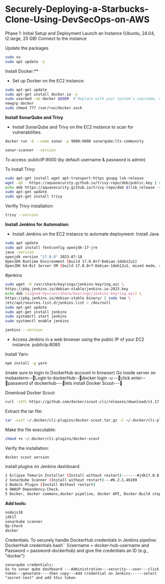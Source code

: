 # Securely-Deploying-a-Starbucks-Clone-Using-DevSecOps-on-AWS

Phase 1: Initial Setup and Deployment
Launch an Instance (Ubuntu, 24.04, t2.large, 25 GB)
Connect to the instance

Update the packages
```bash
sudo su
sudo apt update -y
```

Install Docker:**
- Set up Docker on the EC2 instance:
    
```bash
sudo apt-get update
sudo apt-get install docker.io -y
sudo usermod -aG docker $USER  # Replace with your system's username, e.g., 'ubuntu'
newgrp docker
sudo chmod 777 /var/run/docker.sock
```

**Install SonarQube and Trivy**
- Install SonarQube and Trivy on the EC2 instance to scan for vulnerabilities.
```bash
docker run -d --name sonar -p 9000:9000 sonarqube:lts-community
```

```bash
sonar-scanner --version
```
              
To access:
publicIP:9000 (by default username & password is admin)

To install Trivy:

```bash
sudo apt-get install wget apt-transport-https gnupg lsb-release
wget -qO - https://aquasecurity.github.io/trivy-repo/deb/public.key | sudo apt-key add -
echo deb https://aquasecurity.github.io/trivy-repo/deb $(lsb_release -sc) main | sudo tee -a /etc/apt/sources.list.d/trivy.list
sudo apt-get update
sudo apt-get install trivy        
```

Verifiy Trivy installation:
```bash
trivy --version
```

**Install Jenkins for Automation:**
- Install Jenkins on the EC2 instance to automate deployment:
Install Java
    
```bash
sudo apt update
sudo apt install fontconfig openjdk-17-jre
java -version
openjdk version "17.0.8" 2023-07-18
OpenJDK Runtime Environment (build 17.0.8+7-Debian-1deb12u1)
OpenJDK 64-Bit Server VM (build 17.0.8+7-Debian-1deb12u1, mixed mode, sharing)
```
 
 #jenkins
```bash
sudo wget -O /usr/share/keyrings/jenkins-keyring.asc \
https://pkg.jenkins.io/debian-stable/jenkins.io-2023.key
echo deb [signed-by=/usr/share/keyrings/jenkins-keyring.asc] \
https://pkg.jenkins.io/debian-stable binary/ | sudo tee \
/etc/apt/sources.list.d/jenkins.list > /dev/null
sudo apt-get update
sudo apt-get install jenkins
sudo systemctl start jenkins
sudo systemctl enable jenkins
```

```bash
jenkins --version
```

- Access Jenkins in a web browser using the public IP of your EC2 instance.
publicIp:8080

Install Yarn:
```bash
npm install -g yarn
```

(make sure to login to DockerHub account in browser)
Go inside server on mobaxterm--Login to dockerHub--docker login -u <DockerHub-username>--click enter--password of dockerhub---lets install Docker Scout---

Download Docker Scout:

  ```bash
  curl -sSfL https://github.com/docker/scout-cli/releases/download/v1.17.0/docker-scout_1.17.0_linux_amd64.tar.gz -o ~/.docker/cli-plugins/docker-scout.tar.gz
  ```

 Extract the tar file:
 ```bash
 tar -xvzf ~/.docker/cli-plugins/docker-scout.tar.gz -C ~/.docker/cli-plugins
 ```

Make the file executable:
```bash
chmod +x ~/.docker/cli-plugins/docker-scout
```

Verify the installation:
```bash
docker scout version
```

install plugins on Jenkins dashboard:

```bash
1 Eclipse Temurin Installer (Install without restart)-------#jdk17.0.8.1
2 SonarQube Scanner (Install without restart)---#6.2.1.46109
3 NodeJs Plugin (Install Without restart)
4 OWASP Dependency-Check.
5 Docker, docker commons,docker pipeline, docker API, Docker-Build step
```

**Add tools:**

```bash
nodejs18
jdk17
sonarkube scanner
Dp-Check
docker
```

Credentials:
To securely handle DockerHub credentials in Jenkins pipeline:
DockerHub credentials 
bash``
(Username = docker-hub-username and Password = password-dockerhub) and give the credentials an ID (e.g., "docker")
```
sonarqube credentials:
Go to sonar qube dashboard ---Administration---security---user---click token---generate----then copy---Add credential on Jenkins------select "secret-text" and add this token










  

